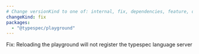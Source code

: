 ```yaml
---
# Change versionKind to one of: internal, fix, dependencies, feature, deprecation, breaking
changeKind: fix
packages:
  - "@typespec/playground"
---
```


Fix: Reloading the playground will not register the typespec language server
